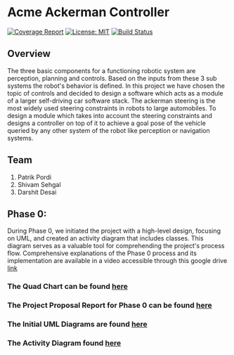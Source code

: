 # Acme Ackerman Controller

[![Coverage Report](https://codecov.io/gh/shivamsehgal77/Acme-Ackerman-Controller/branch/main/graph/badge.svg)](https://codecov.io/gh/shivamsehgal77/Acme-Ackerman-Controller) 
[![License: MIT](https://img.shields.io/badge/License-MIT-blue.svg)](https://opensource.org/licenses/MIT)
[![Build Status](https://github.com/shivamsehgal77/Acme-Ackerman-Controller/actions/workflows/run-unit-test-and-upload-codecov.yml/badge.svg)](https://github.com/shivamsehgal77/Acme-Ackerman-Controller/actions/workflows/run-unit-test-and-upload-codecov.yml)

## Overview

The three basic components for a functioning robotic system are perception, planning and controls. Based on the inputs from these 3 sub systems the robot's behavior is defined. In this project we have chosen the topic of controls and decided to design a software which acts as a module of a larger self-driving car software stack. The ackerman steering is the most widely used steering constraints in robots to large automobiles. To design a module which takes into account the steering constraints and designs a controller on top of it to achieve a goal pose of the vehicle queried by any other system of the robot like perception or navigation systems.

## Team 

1. Patrik Pordi
2. Shivam Sehgal
3. Darshit Desai

## Phase 0:
During Phase 0, we initiated the project with a high-level design, focusing on UML, and created an activity diagram that includes classes. This diagram serves as a valuable tool for comprehending the project's process flow. Comprehensive explanations of the Phase 0 process and its implementation are available in a video accessible through this google drive [link](https://drive.google.com/file/d/1D6kjTWbVGHKaCZbz6bTfUVqyngHtdGbq/view?usp=share_link)
### The Quad Chart can be found [here](https://github.com/shivamsehgal77/Acme-Ackerman-Controller/tree/main/QuadChart/Initial_Phase0)
### The Project Proposal Report for Phase 0 can be found [here](https://github.com/shivamsehgal77/Acme-Ackerman-Controller/blob/main/Reports/Phase0/ENPM808X_Proposal_Phase0_AckermanSteeringControl.pdf)
### The Initial UML Diagrams are found [here](https://github.com/shivamsehgal77/Acme-Ackerman-Controller/tree/main/UML%20diagrams/Initial_Phase0)
### The Activity Diagram found [here](https://github.com/shivamsehgal77/Acme-Ackerman-Controller/tree/main/UML%20diagrams/Initial_Phase0)
